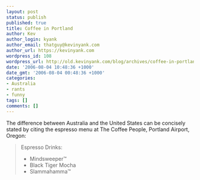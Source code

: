 ```yaml
---
layout: post
status: publish
published: true
title: Coffee in Portland
author: Kev
author_login: kyank
author_email: thatguy@kevinyank.com
author_url: https://kevinyank.com
wordpress_id: 108
wordpress_url: http://old.kevinyank.com/blog/archives/coffee-in-portland/
date: '2006-08-04 10:48:36 +1000'
date_gmt: '2006-08-04 00:48:36 +1000'
categories:
- Australia
- rants
- funny
tags: []
comments: []
---
```

<p>The difference between Australia and the United States can be concisely stated by citing the espresso menu at The Coffee People, Portland Airport, Oregon:</p>
<blockquote><p>Espresso Drinks:</p>
<ul>
<li>Mindsweeper™</li>
<li>Black Tiger Mocha</li>
<li>Slammahamma™</li>
</ul>
</blockquote>
